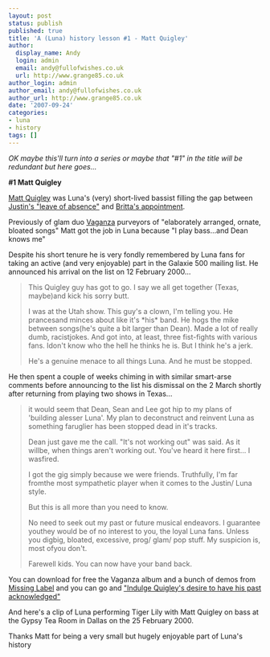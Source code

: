 ```yaml
---
layout: post
status: publish
published: true
title: 'A (Luna) history lesson #1 - Matt Quigley'
author:
  display_name: Andy
  login: admin
  email: andy@fullofwishes.co.uk
  url: http://www.grange85.co.uk
author_login: admin
author_email: andy@fullofwishes.co.uk
author_url: http://www.grange85.co.uk
date: '2007-09-24'
categories:
- luna
- history
tags: []
---
```

<p><em>OK maybe this'll turn into a series or maybe that "#1" in the title will be redundant but here goes...</em></p>
<p><strong>#1 Matt Quigley</strong></p>
<p><a href="http://www.myspace.com/Quigley">Matt Quigley</a> was Luna's (very) short-lived bassist filling the gap between <a href="http://www.grange85.co.uk/galaxie/index.php?news=yes&id=58">Justin's "leave of absence"</a> and <a href="http://www.grange85.co.uk/galaxie/index.php?news=yes&id=60">Britta's appointment</a>.</p>
<p>Previously of glam duo <a href="http://www.myspace.com/vaganza">Vaganza</a> purveyors of "elaborately arranged, ornate, bloated songs" Matt got the job in Luna because "I play bass...and Dean knows me"</p>
<p>Despite his short tenure he is very fondly remembered by Luna fans for taking an active (and very enjoyable) part in the Galaxie 500 mailing list. He announced his arrival on the list on 12 February 2000...</p>
<blockquote><p>This Quigley guy has got to go. I say we all get together (Texas, maybe)and kick his sorry butt.</p>
<p>I was at the Utah show. This guy's a clown, I'm telling you. He prancesand minces about like it's *his* band. He hogs the mike between songs(he's quite a bit larger than Dean). Made a lot of really dumb, racistjokes. And got into, at least, three fist-fights with various fans. Idon't know who the hell he thinks he is. But I think he's a jerk.</p>
<p>He's a genuine menace to all things Luna. And he must be stopped.</p>
</blockquote>
<p>He then spent a couple of weeks chiming in with similar smart-arse comments before announcing to the list his dismissal on the 2 March shortly after returning from playing two shows in Texas...</p>
<blockquote><p>it would seem that Dean, Sean and Lee got hip to my plans of 'building alesser Luna'. My plan to deconstruct and reinvent Luna as something faruglier has been stopped dead in it's tracks.</p>
<p>Dean just gave me the call. "It's not working out" was said. As it willbe, when things aren't working out. You've heard it here first... I wasfired.</p>
<p>I got the gig simply because we were friends. Truthfully, I'm far fromthe most sympathetic player when it comes to the Justin/ Luna style.</p>
<p>But this is all more than you need to know.</p>
<p>No need to seek out my past or future musical endeavors. I guarantee youthey would be of no interest to you, the loyal Luna fans. Unless you digbig, bloated, excessive, prog/ glam/ pop stuff. My suspicion is, most ofyou don't.</p>
<p>Farewell kids. You can now have your band back.</p>
</blockquote>
<p>You can download for free the Vaganza album and a bunch of demos from <a href="http://www.missinglabel.com/vaganza/">Missing Label</a> and you can go and <a href="http://mquigley.livejournal.com/4741.html">"Indulge Quigley's desire to have his past acknowledged"</a></p>
<p>And here's a clip of Luna performing Tiger Lily with Matt Quigley on bass at the Gypsy Tea Room in Dallas on the 25 February 2000.</p>
<p><figure class="caption "><figcaption class="caption-text"></figcaption></figure>
<p>Thanks Matt for being a very small but hugely enjoyable part of Luna's history</p>
